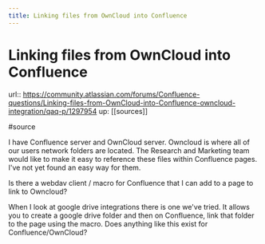 ```yaml
---
title: Linking files from OwnCloud into Confluence
---
```


# Linking files from OwnCloud into Confluence

url:: https://community.atlassian.com/forums/Confluence-questions/Linking-files-from-OwnCloud-into-Confluence-owncloud-integration/qaq-p/1297954
up: [[sources]]

#source

I have Confluence server and OwnCloud server. Owncloud is where all of our users network folders are located. The Research and Marketing team would like to make it easy to reference these files within Confluence pages. I've not yet found an easy way for them.

Is there a webdav client / macro for Confluence that I can add to a page to link to Owncloud?

When I look at google drive integrations there is one we've tried. It allows you to create a google drive folder and then on Confluence, link that folder to the page using the macro. Does anything like this exist for Confluence/OwnCloud?
